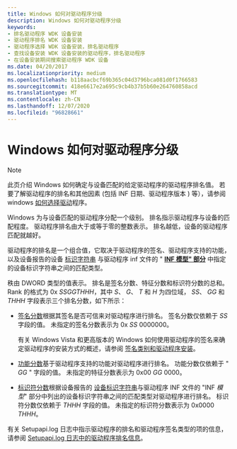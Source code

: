 ```yaml
---
title: Windows 如何对驱动程序分级
description: Windows 如何对驱动程序分级
keywords:
- 排名驱动程序 WDK 设备安装
- 驱动程序排名 WDK 设备安装
- 驱动程序选择 WDK 设备安装，排名驱动程序
- 查找设备安装 WDK 设备安装的驱动程序，排名驱动程序
- 在设备安装期间搜索驱动程序 WDK 设备
ms.date: 04/20/2017
ms.localizationpriority: medium
ms.openlocfilehash: b118aacbcf69b365c04d3796bca081d0f1766583
ms.sourcegitcommit: 418e6617e2a695c9cb4b37b5b60e264760858acd
ms.translationtype: MT
ms.contentlocale: zh-CN
ms.lasthandoff: 12/07/2020
ms.locfileid: "96828661"
---
```

# <a name="how-windows-ranks-drivers"></a>Windows 如何对驱动程序分级

> [!NOTE]
> 此页介绍 Windows 如何确定与设备匹配的给定驱动程序的驱动程序排名值。  若要了解驱动程序的排名和其他因素 (包括 INF 日期、驱动程序版本 ) 等），请参阅 windows [如何选择驱动](./overview-of-the-driver-selection-process.md#-how-windows-selects-drivers)程序。

Windows 为与设备匹配的驱动程序分配一个级别。 排名指示驱动程序与设备的匹配程度。 驱动程序排名由大于或等于零的整数表示。 排名越低，设备的驱动程序匹配就越好。

驱动程序的排名是一个组合值，它取决于驱动程序的签名、驱动程序支持的功能，以及设备报告的设备 [标识字符串](device-identification-strings.md) 与驱动程序 inf 文件的 " [**INF 模型" 部分**](inf-models-section.md) 中指定的设备标识字符串之间的匹配类型。

秩由 DWORD 类型的值表示。 排名是签名分数、特征分数和标识符分数的总和。 Rank 的格式为 0x *SSGGTHHH*，其中 *S*、 *G*、 *T* 和 *H* 为四位域， *SS*、 *GG* 和 *THHH* 字段表示三个排名分数，如下所示：

-   [签名分数](signature-score--windows-vista-and-later-.md)根据其签名是否可信来对驱动程序进行排名。 签名分数仅依赖于 *SS* 字段的值。 未指定的签名分数表示为 0x *SS* 0000000。

    有关 Windows Vista 和更高版本的 Windows 如何使用驱动程序的签名来确定驱动程序的安装方式的概述，请参阅 [签名类别和驱动程序安装](signature-categories-and-driver-installation.md)。

-   [功能分数](feature-score--windows-vista-and-later-.md)基于驱动程序支持的功能对驱动程序进行排名。 功能分数仅依赖于 " *GG* " 字段的值。 未指定的特征分数表示为 0x00 *GG* 0000。

-   [标识符分数](identifier-score--windows-vista-and-later-.md)根据设备报告的 [设备标识字符串](device-identification-strings.md)与驱动程序 INF 文件的 "INF *模型*" 部分中列出的设备标识字符串之间的匹配类型对驱动程序进行排名。 标识符分数仅依赖于 *THHH* 字段的值。 未指定的标识符分数表示为 0x0000 *THHH*。

有关 Setupapi.log 日志中指示驱动程序的排名和驱动程序签名类型的项的信息，请参阅 [Setupapi.log 日志中的驱动程序排名信息](driver-rank-information-in-the-setupapi-log.md)。

 

 





